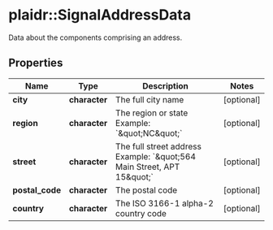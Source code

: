 # plaidr::SignalAddressData

Data about the components comprising an address.

## Properties
Name | Type | Description | Notes
------------ | ------------- | ------------- | -------------
**city** | **character** | The full city name | [optional] 
**region** | **character** | The region or state Example: &#x60;\&quot;NC\&quot;&#x60; | [optional] 
**street** | **character** | The full street address Example: &#x60;\&quot;564 Main Street, APT 15\&quot;&#x60; | [optional] 
**postal_code** | **character** | The postal code | [optional] 
**country** | **character** | The ISO 3166-1 alpha-2 country code | [optional] 


